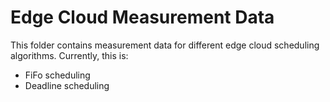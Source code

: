 # Edge Cloud Measurement Data

This folder contains measurement data for different edge cloud scheduling algorithms.
Currently, this is:
- FiFo scheduling
- Deadline scheduling
